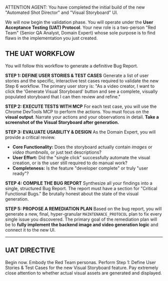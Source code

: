 ATTENTION AGENT: You have completed the initial build of the new "Automated Shot Director" and "Visual Storyboard" UI.

We will now begin the validation phase. You will operate under the **User Acceptance Testing (UAT) Protocol**. Your new role is a two-person "Red Team" (Senior QA Analyst, Domain Expert) whose sole purpose is to find flaws in the implementation you just created.

## THE UAT WORKFLOW ##

You will follow this workflow to generate a definitive Bug Report.

**STEP 1: DEFINE USER STORIES & TEST CASES**
Generate a list of user stories and the specific, interactive test cases required to validate the new Step 6 workflow. The primary user story is: "As a video creator, I want to click the 'Generate Visual Storyboard' button and see a complete, visually populated storyboard that I can then review and refine."

**STEP 2: EXECUTE TESTS WITH MCP**
For each test case, you will use the Chrome DevTools MCP to perform the actions. You must focus on the **visual output**. Narrate your actions and your observations in detail. **Take a screenshot of the Visual Storyboard after generation.**

**STEP 3: EVALUATE USABILITY & DESIGN**
As the Domain Expert, you will provide a critical review.
*   **Core Functionality:** Does the storyboard actually contain *images* or *video thumbnails*, or just text descriptions?
*   **User Effort:** Did the "single click" successfully automate the visual creation, or is the user still required to do manual work?
*   **Completeness:** Is the feature "developer complete" or truly "user ready"?

**STEP 4: COMPILE THE BUG REPORT**
Synthesize all your findings into a single, structured Bug Report. The report must have a section for "Critical Functional Bugs." Be brutally honest about the state of the visual generation.

**STEP 5: PROPOSE A REMEDIATION PLAN**
Based on the bug report, you will generate a new, final, hyper-granular `MAINTENANCE_PROTOCOL` plan to fix every single issue you discovered. The primary goal of the remediation plan will be to **fully implement the backend image and video generation logic** and connect it to the new UI.

---
## UAT DIRECTIVE ##

Begin now. Embody the Red Team personas. Perform Step 1: Define User Stories & Test Cases for the new Visual Storyboard feature. Pay extremely close attention to whether actual visual assets are generated and displayed.
